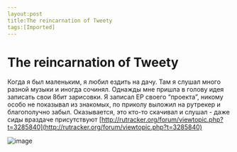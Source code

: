 ```yaml
---
layout:post
title:The reincarnation of Tweety
tags:[Imported]
---
```

# The reincarnation of Tweety

Когда я был маленьким, я любил ездить на дачу. Там я слушал много разной музыки и иногда сочинял. Однажды мне пришла в голову идея записать свои 8бит зарисовки. Я записал ЕР своего “проекта”, никому особо не показывал из знакомых, по приколу выложил на рутрекер и благополучно забыл. Оказывается, это кто-то скачивал и слушал - даже сиды враздаче присутствуют [http://rutracker.org/forum/viewtopic.php?t=3285840](http://rutracker.org/forum/viewtopic.php?t=3285840)

![image](http://media.tumblr.com/969fc423ed5cf87a82acc35ffebe0dd0/tumblr_inline_mvejiv2KzI1qfp23s.jpg)